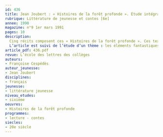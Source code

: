 ```yaml
---
id: 436
title: Jean Joubert : « Histoires de la forêt profonde ». Étude intégrale (1/2) 
rubrique: Littérature de jeunesse et contes [6e]
annee: 1990
magazine: n°9 1er mars 1991
pages: 10
description: 
  Cinq récits composent ces « Histoires de la forêt profonde ». Ces textes courts, accessibles à des élèves de sixième, permettent d’aborder les notions de conte et de fantastique…
  L’article est suivi de l’étude d’un thème : les éléments fantastiques dans « Histoire de Simon » (relevé des éléments fantastiques dans le texte, exercice d’expression écrite, dictée).
article_pdf: 436.pdf
revue: L’école des lettres des collèges
auteurs:
- Françoise Cespédès
auteur_jeunesse:
- Jean Joubert
disciplines:
- français
jeunesse:
- littérature jeunesse
niveau_etudes:
- sixième
oeuvres:
- Histoires de la forêt profonde
programmes:
- lecture - contes
siecles:
- 20e siècle
---
```


